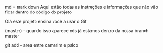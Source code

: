 md = mark down
Aqui estão todas as instruções e informações que não vão ficar dentro do código do projeto

Olá este projeto ensina você a usar o Git

(master) - quando isso aparece nós já estamos dentro da nossa branch master

git add - area entre camarim e palco